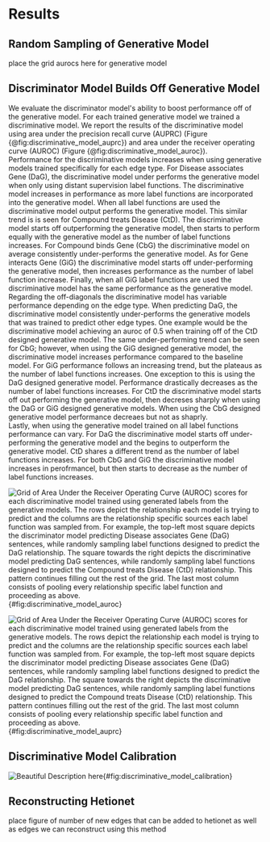 # Results

## Random Sampling of Generative Model
place the grid aurocs here for generative model

## Discriminator Model Builds Off Generative Model
We evaluate the discriminator model's ability to boost performance off of the generative model.
For each trained generative model we trained a discriminative model.
We report the results of the discriminative model using area under the precision recall curve (AUPRC) (Figure {@fig:discriminative_model_auprc}) and area under the receiver operating curve (AUROC) (Figure {@fig:discriminative_model_auroc}).    
Performance for the discriminative models increases when using generative models trained specifically for each edge type. 
For Disease associates Gene (DaG), the discriminative model under performs the generative model when only using distant supervision label functions.
The discriminative model increases in performance as more label functions are incorporated into the generative model.
When all label functions are used the discriminative model output performs the generative model.
This similar trend is is seen for Compound treats Disease (CtD).
The discriminative model starts off outperforming the generative model, then starts to perform equally with the generative model as the number of label functions increases.
For Compound binds Gene (CbG) the discriminative model on average consistently under-performs the generative model.
As for Gene interacts Gene (GiG) the discriminative model starts off under-performing the generative model, then increases performance as the number of label function increase.
Finally, when all GiG label functions are used the discriminative model has the same performance as the generative model.  
Regarding the off-diagonals the discriminative model has variable performance depending on the edge type.
When predicting DaG, the discriminative model consistently under-performs the generative models that was trained to predict other edge types.
One example would be the discriminative model achieving an auroc of 0.5 when training off of the CtD designed generative model.
The same under-performing trend can be seen for CbG; however, when using the GiG designed generative model, the discriminative model increases performance compared to the baseline model.
For GiG performance follows an increasing trend, but the plateaus as the number of label functions increases.
One exception to this is using the DaG designed generative model.
Performance drastically decreases as the number of label functions increases.
For CtD the discriminative model starts off out performing the generative model, then decreses sharply when using the DaG or GiG designed generative models.
When using the CbG designed generative model performance decreaes but not as shaprly.  
Lastly, when using the generative model trained on all label functions performance can vary.
For DaG the discriminative model starts off under-performing the generative model and the begins to outperform the generative model.
CtD shares a different trend as the number of label functions increases.
For both CbG and GiG the discriminative model increases in perofrmancel, but then starts to decrease as the number of label functions increases.

![
Grid of Area Under the Receiver Operating Curve (AUROC) scores for each discriminative model trained using generated labels from the generative models.
The rows depict the relationship each model is trying to predict and the columns are the relationship specific sources each label function was sampled from. 
For example, the top-left most square depicts the discriminator model predicting Disease associates Gene (DaG) sentences, while randomly sampling label functions designed to predict the DaG relationship. 
The square towards the right depicts the discriminative model predicting DaG sentences, while randomly sampling label functions designed to predict the Compound treats Disease (CtD) relationship.
This pattern continues filling out the rest of the grid.
The last most column consists of pooling every relationship specific label function and proceeding as above.
](images/figures/label_sampling/disc_performance_test_set_auroc.png){#fig:discriminative_model_auroc}

![
Grid of Area Under the Receiver Operating Curve (AUROC) scores for each discriminative model trained using generated labels from the generative models.
The rows depict the relationship each model is trying to predict and the columns are the relationship specific sources each label function was sampled from. 
For example, the top-left most square depicts the discriminator model predicting Disease associates Gene (DaG) sentences, while randomly sampling label functions designed to predict the DaG relationship. 
The square towards the right depicts the discriminative model predicting DaG sentences, while randomly sampling label functions designed to predict the Compound treats Disease (CtD) relationship.
This pattern continues filling out the rest of the grid.
The last most column consists of pooling every relationship specific label function and proceeding as above.
](images/figures/label_sampling/disc_performance_test_set_auprc.png){#fig:discriminative_model_auprc}

## Discriminative Model Calibration
![
Beautiful Description here
](images/figures/model_calibration/model_calibration.png){#fig:discriminative_model_calibration}

## Reconstructing Hetionet
place figure of number of new edges that can be added to hetionet as well as edges we can reconstruct using this method
